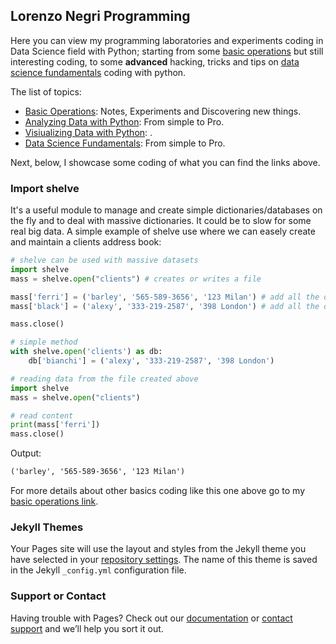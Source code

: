 ## Lorenzo Negri Programming

Here you can view my programming laboratories and experiments coding in Data Science field with Python; starting from some [basic operations](https://github.com/LorenzoNegri/Python-Labs/tree/master/Basics) but still interesting coding, to some **advanced** hacking, tricks and tips on [data science fundamentals](https://lorenzonegri.github.io/Python-Labs/) coding with python.

The list of topics:
 - [Basic Operations](https://github.com/LorenzoNegri/Python-Labs/tree/master/Basics): Notes, Experiments and Discovering new things.
 - [Analyzing Data with Python](https://github.com/LorenzoNegri/Python-Labs/tree/master/Analyzing%20Data%20with%20Python): From simple to Pro.
 - [Visiualizing Data with Python](https://lorenzonegri.github.io/Python-Labs/): .
 - [Data Science Fundamentals](https://lorenzonegri.github.io/Python-Labs/): From simple to Pro.

Next, below, I showcase some coding of what you can find the links above.

### Import shelve 

It's a useful module to manage and create simple dictionaries/databases on the fly and to deal with massive dictionaries. It could be to slow for some real big data. A simple example of shelve use where we can easely create and maintain a clients address book:

```python
# shelve can be used with massive datasets
import shelve
mass = shelve.open("clients") # creates or writes a file

mass['ferri'] = ('barley', '565-589-3656', '123 Milan') # add all the data we need
mass['black'] = ('alexy', '333-219-2587', '398 London') # add all the data we need

mass.close()

# simple method
with shelve.open('clients') as db:
    db['bianchi'] = ('alexy', '333-219-2587', '398 London')

# reading data from the file created above
import shelve
mass = shelve.open("clients")

# read content
print(mass['ferri'])
mass.close()
```
Output:
```markdown
('barley', '565-589-3656', '123 Milan')
```

For more details about other basics coding like this one above go to my [basic operations link](https://github.com/LorenzoNegri/Python-Labs/tree/master/Basics).

### Jekyll Themes

Your Pages site will use the layout and styles from the Jekyll theme you have selected in your [repository settings](https://github.com/LorenzoNegri/Python-Labs/settings). The name of this theme is saved in the Jekyll `_config.yml` configuration file.

### Support or Contact

Having trouble with Pages? Check out our [documentation](https://help.github.com/categories/github-pages-basics/) or [contact support](https://github.com/contact) and we’ll help you sort it out.
